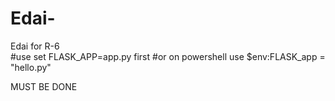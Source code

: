 # Edai-
Edai for R-6  
#use set FLASK_APP=app.py first
#or on powershell use $env:FLASK_app = "hello.py"

MUST BE DONE
